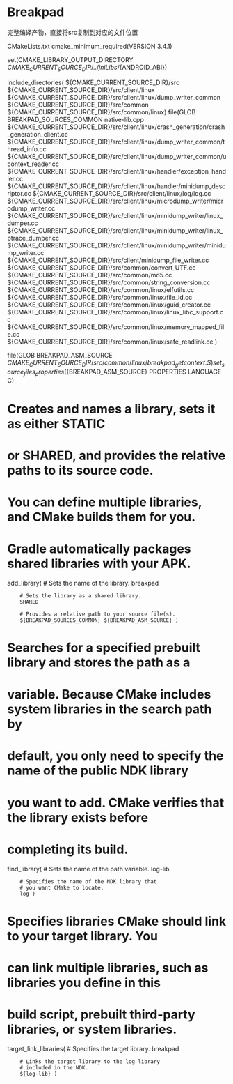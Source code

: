 # Breakpad

完整编译产物，直接将src复制到对应的文件位置

CMakeLists.txt
cmake_minimum_required(VERSION 3.4.1)

set(CMAKE_LIBRARY_OUTPUT_DIRECTORY ${CMAKE_CURRENT_SOURCE_DIR}/../jniLibs/${ANDROID_ABI})

include_directories(    ${CMAKE_CURRENT_SOURCE_DIR}/src
        ${CMAKE_CURRENT_SOURCE_DIR}/src/client/linux
        ${CMAKE_CURRENT_SOURCE_DIR}/src/client/linux/dump_writer_common
        ${CMAKE_CURRENT_SOURCE_DIR}/src/common
        ${CMAKE_CURRENT_SOURCE_DIR}/src/common/linux)
file(GLOB BREAKPAD_SOURCES_COMMON
        native-lib.cpp
        ${CMAKE_CURRENT_SOURCE_DIR}/src/client/linux/crash_generation/crash_generation_client.cc
        ${CMAKE_CURRENT_SOURCE_DIR}/src/client/linux/dump_writer_common/thread_info.cc
        ${CMAKE_CURRENT_SOURCE_DIR}/src/client/linux/dump_writer_common/ucontext_reader.cc
        ${CMAKE_CURRENT_SOURCE_DIR}/src/client/linux/handler/exception_handler.cc
        ${CMAKE_CURRENT_SOURCE_DIR}/src/client/linux/handler/minidump_descriptor.cc
        ${CMAKE_CURRENT_SOURCE_DIR}/src/client/linux/log/log.cc
        ${CMAKE_CURRENT_SOURCE_DIR}/src/client/linux/microdump_writer/microdump_writer.cc
        ${CMAKE_CURRENT_SOURCE_DIR}/src/client/linux/minidump_writer/linux_dumper.cc
        ${CMAKE_CURRENT_SOURCE_DIR}/src/client/linux/minidump_writer/linux_ptrace_dumper.cc
        ${CMAKE_CURRENT_SOURCE_DIR}/src/client/linux/minidump_writer/minidump_writer.cc
        ${CMAKE_CURRENT_SOURCE_DIR}/src/client/minidump_file_writer.cc
        ${CMAKE_CURRENT_SOURCE_DIR}/src/common/convert_UTF.cc
        ${CMAKE_CURRENT_SOURCE_DIR}/src/common/md5.cc
        ${CMAKE_CURRENT_SOURCE_DIR}/src/common/string_conversion.cc
        ${CMAKE_CURRENT_SOURCE_DIR}/src/common/linux/elfutils.cc
        ${CMAKE_CURRENT_SOURCE_DIR}/src/common/linux/file_id.cc
        ${CMAKE_CURRENT_SOURCE_DIR}/src/common/linux/guid_creator.cc
        ${CMAKE_CURRENT_SOURCE_DIR}/src/common/linux/linux_libc_support.cc
        ${CMAKE_CURRENT_SOURCE_DIR}/src/common/linux/memory_mapped_file.cc
        ${CMAKE_CURRENT_SOURCE_DIR}/src/common/linux/safe_readlink.cc
)

file(GLOB BREAKPAD_ASM_SOURCE ${CMAKE_CURRENT_SOURCE_DIR}/src/common/linux/breakpad_getcontext.S)
set_source_files_properties(${BREAKPAD_ASM_SOURCE} PROPERTIES LANGUAGE C)

# Creates and names a library, sets it as either STATIC
# or SHARED, and provides the relative paths to its source code.
# You can define multiple libraries, and CMake builds them for you.
# Gradle automatically packages shared libraries with your APK.

add_library( # Sets the name of the library.
        breakpad

        # Sets the library as a shared library.
        SHARED

        # Provides a relative path to your source file(s).
        ${BREAKPAD_SOURCES_COMMON} ${BREAKPAD_ASM_SOURCE} )

# Searches for a specified prebuilt library and stores the path as a
# variable. Because CMake includes system libraries in the search path by
# default, you only need to specify the name of the public NDK library
# you want to add. CMake verifies that the library exists before
# completing its build.

find_library( # Sets the name of the path variable.
        log-lib

        # Specifies the name of the NDK library that
        # you want CMake to locate.
        log )

# Specifies libraries CMake should link to your target library. You
# can link multiple libraries, such as libraries you define in this
# build script, prebuilt third-party libraries, or system libraries.

target_link_libraries( # Specifies the target library.
        breakpad

        # Links the target library to the log library
        # included in the NDK.
        ${log-lib} )
